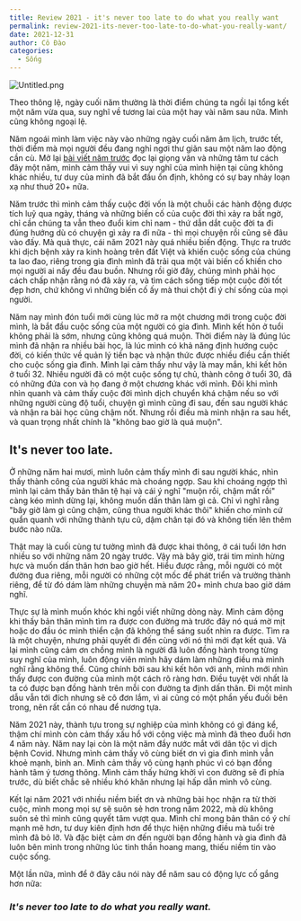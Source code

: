 ```yaml
---
title: Review 2021 - it's never too late to do what you really want
permalink: review-2021-its-never-too-late-to-do-what-you-really-want/
date: 2021-12-31
author: Cô Đào
categories:
  - Sống
---
```


![Untitled.png](/images/e6676f5d-ca8e-4f9e-a397-627527c9cd85/Untitled.png)


Theo thông lệ, ngày cuối năm thường là thời điểm chúng ta ngồi lại tổng kết một năm vừa qua, suy nghĩ về tương lai của một hay vài năm sau nữa. Mình cũng không ngoại lệ.


Năm ngoái mình làm việc này vào những ngày cuối năm âm lịch, trước tết, thời điểm mà mọi người đều đang nghỉ ngơi thư giãn sau một năm lao động cần cù. Mở lại [bài viết năm trước](https://duongdao.family/2020-resolution-mot-nam-la-tich-luy-cua-moi-ngay/) đọc lại giọng văn và những tâm tư cách đây một năm, mình cảm thấy vui vì suy nghĩ của mình hiện tại cũng không khác nhiều, tư duy của mình đã bắt đầu ổn định, không có sự bay nhảy loạn xạ như thuở 20+ nữa.


Năm trước thì mình cảm thấy cuộc đời vốn là một chuỗi các hành động được tích luỹ qua ngày, tháng và những biến cố của cuộc đời thì xảy ra bất ngờ, chỉ cần chúng ta vẫn theo đuổi kim chỉ nam - thứ dẫn dắt cuộc đời ta đi đúng hướng dù có chuyện gì xảy ra đi nữa - thì mọi chuyện rồi cũng sẽ đâu vào đấy. Mà quả thực, cái năm 2021 này quá nhiều biến động. Thực ra trước khi dịch bệnh xảy ra kinh hoàng trên đất Việt và khiến cuộc sống của chúng ta lao đao, riêng trong gia đình mình đã trải qua một vài biến cố khiến cho mọi người ai nấy đều đau buồn. Nhưng rồi giờ đây, chúng mình phải học cách chấp nhận rằng nó đã xảy ra, và tìm cách sống tiếp một cuộc đời tốt đẹp hơn, chứ không vì những biến cố ấy mà thui chột đi ý chí sống của mọi người.


Năm nay mình đón tuổi mới cùng lúc mở ra một chương mới trong cuộc đời mình, là bắt đầu cuộc sống của một người có gia đình. Mình kết hôn ở tuổi không phải là sớm, nhưng cũng không quá muộn. Thời điểm này là đúng lúc mình đã nhận ra nhiều bài học, là lúc mình có khả năng định hướng cuộc đời, có kiến thức về quản lý tiền bạc và nhận thức được nhiều điều cần thiết cho cuộc sống gia đình. Mình lại cảm thấy như vậy là may mắn, khi kết hôn ở tuổi 32. Nhiều người đã có một cuộc sống tự chủ, thành công ở tuổi 30, đã có những đứa con và họ đang ở một chương khác với mình. Đôi khi mình nhìn quanh và cảm thấy cuộc đời mình dịch chuyển khá chậm nếu so với những người cùng độ tuổi, chuyện gì mình cũng đi sau, đến sau người khác và nhận ra bài học cũng chậm nốt. Nhưng rồi điều mà mình nhận ra sau hết, và quan trọng nhất chính là "không bao giờ là quá muộn".


## **It's never too late.**


Ở những năm hai mươi, mình luôn cảm thấy mình đi sau người khác, nhìn thấy thành công của người khác mà choáng ngợp. Sau khi choáng ngợp thì mình lại cảm thấy bản thân tệ hại và cái ý nghĩ "muộn rồi, chậm mất rồi" càng kéo mình dừng lại, không muốn dấn thân làm gì cả. Chỉ vì nghĩ rằng "bây giờ làm gì cũng chậm, cũng thua người khác thôi" khiến cho mình cứ quẩn quanh với những thành tựu cũ, dậm chân tại đó và không tiến lên thêm bước nào nữa.


Thật may là cuối cùng tư tưởng mình đã được khai thông, ở cái tuổi lớn hơn nhiều so với những năm 20 ngày trước. Vậy mà bây giờ, trái tim mình hừng hực và muốn dấn thân hơn bao giờ hết. Hiểu được rằng, mỗi người có một đường đua riêng, mỗi người có những cột mốc để phát triển và trưởng thành riêng, để từ đó dám làm những chuyện mà năm 20+ mình chưa bao giờ dám nghĩ.


Thực sự là mình muốn khóc khi ngồi viết những dòng này. Mình cảm động khi thấy bản thân mình tìm ra được con đường mà trước đây nó quá mờ mịt hoặc do đầu óc mình thiển cận đã không thể sáng suốt nhìn ra được. Tìm ra là một chuyện, nhưng phải quyết đi đến cùng với nó thì mới đạt kết quả. Vả lại mình cũng cảm ơn chồng mình là người đã luôn đồng hành trong từng suy nghĩ của mình, luôn động viên mình hãy dám làm những điều mà mình nghĩ rằng không thể. Cũng chính bởi sau khi kết hôn với anh, mình mới nhìn thấy được con đường của mình một cách rõ ràng hơn. Điều tuyệt vời nhất là ta có được bạn đồng hành trên mỗi con đường ta định dấn thân. Đi một mình dẫu vẫn tới đích nhưng sẽ cô đơn lắm, vì ai cũng có một phần yếu đuối bên trong, nên rất cần có nhau để nương tựa.


Năm 2021 này, thành tựu trong sự nghiệp của mình không có gì đáng kể, thậm chí mình còn cảm thấy xấu hổ với công việc mà mình đã theo đuổi hơn 4 năm này. Năm nay lại còn là một năm đầy nước mắt với dân tộc vì dịch bệnh Covid. Nhưng mình cảm thấy vô cùng biết ơn vì gia đình mình vẫn khoẻ mạnh, bình an. Mình cảm thấy vô cùng hạnh phúc vì có bạn đồng hành tâm ý tương thông. Mình cảm thấy hứng khởi vì con đường sẽ đi phía trước, dù biết chắc sẽ nhiều khó khăn nhưng lại hấp dẫn mình vô cùng.


Kết lại năm 2021 với nhiều niềm biết ơn và những bài học nhận ra từ thời cuộc, mình mong mọi sự sẽ suôn sẻ hơn trong năm 2022, mà dù không suôn sẻ thì mình cũng quyết tâm vượt qua. Mình chỉ mong bản thân có ý chí mạnh mẽ hơn, tư duy kiên định hơn để thực hiện những điều mà tuổi trẻ mình đã bỏ lỡ. Và đặc biệt cảm ơn đến người bạn đồng hành và gia đình đã luôn bên mình trong những lúc tinh thần hoang mang, thiếu niềm tin vào cuộc sống.


Một lần nữa, mình để ở đây câu nói này để năm sau có động lực cố gắng hơn nữa:


### _It's never too late to do what you really want._


